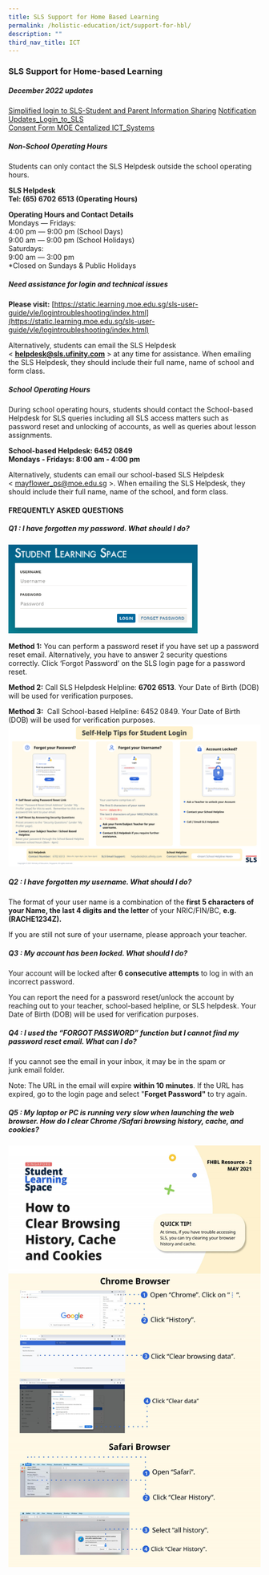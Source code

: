 ```yaml
---
title: SLS Support for Home Based Learning
permalink: /holistic-education/ict/support-for-hbl/
description: ""
third_nav_title: ICT
---
```

### **SLS Support for Home-based Learning**
##### **December 2022 updates**
[Simplified login to SLS-Student and Parent Information Sharing](/files/slsppt.pdf)
[Notification Updates_Login_to_SLS](/files/mntp_SLS.pdf)<br>
[Consent Form MOE Centalized ICT_Systems](/files/Consent_Form_MOE_Centalized_ICT_Systems.pdf)

##### **Non-School Operating Hours**
Students can only contact the SLS Helpdesk outside the school operating hours.

**SLS Helpdesk**<br>
**Tel: (65) 6702 6513 (Operating Hours)**

**Operating Hours and Contact Details**<br>
Mondays ― Fridays:  
4:00 pm ― 9:00 pm (School Days)  
9:00 am ― 9:00 pm (School Holidays)  
Saturdays:  
9:00 am ― 3:00 pm  
*Closed on Sundays & Public Holidays

##### **Need assistance for login and technical issues**
**Please visit:** [https://static.learning.moe.edu.sg/sls-user-guide/vle/logintroubleshooting/index.html](https://static.learning.moe.edu.sg/sls-user-guide/vle/logintroubleshooting/index.html)

Alternatively, students can email the SLS Helpdesk < [**helpdesk@sls.ufinity.com**](mailto:helpdesk@sls.ufinity.com) > at any time for assistance. When emailing the SLS Helpdesk, they should include their full name, name of school and form class.

##### **School Operating Hours**
During school operating hours, students should contact the School-based Helpdesk for SLS queries including all SLS access matters such as password reset and unlocking of accounts, as well as queries about lesson assignments.

**School-based Helpdesk: 6452 0849<br>
Mondays - Fridays: 8:00 am - 4:00 pm**

Alternatively, students can email our school-based SLS Helpdesk < [mayflower\_ps@moe.edu.sg](mailto:mayflower_ps@moe.edu.sg) >. When emailing the SLS Helpdesk, they should include their full name, name of the school, and form class.

#### **FREQUENTLY ASKED QUESTIONS**
##### **Q1 : I have forgotten my password. What should I do?**
<img src="/images/sls%20support%201.png" style="width:75%">

**Method 1:** You can perform a password reset if you have set up a password reset email. Alternatively, you have to answer 2 security questions correctly. Click ‘Forgot Password’ on the SLS login page for a password reset.

**Method 2:** Call SLS Helpdesk Helpline: **6702 6513**. Your Date of Birth (DOB) will be used for verification purposes.

**Method 3:**  Call School-based Helpline: 6452 0849. Your Date of Birth (DOB) will be used for verification purposes.
<img src="/images/Self-help_login.png" style="width:100%">

##### **Q2 : I have forgotten my username. What should I do?**
The format of your user name is a combination of the **first 5 characters of your Name, the last 4 digits and the letter** of your NRIC/FIN/BC, **e.g. (RACHE1234Z).**

If you are still not sure of your username, please approach your teacher.

##### **Q3 : My account has been locked. What should I do?**
Your account will be locked after **6 consecutive attempts** to log in with an incorrect password.  

You can report the need for a password reset/unlock the account by reaching out to your teacher, school-based helpline, or SLS helpdesk. Your Date of Birth (DOB) will be used for verification purposes.

##### **Q4 : I used the “FORGOT PASSWORD” function but I cannot find my password reset email. What can I do?**
If you cannot see the email in your inbox, it may be in the spam or junk email folder. 

Note: The URL in the email will expire **within 10 minutes**. If the URL has expired, go to the login page and select "**Forget Password"** to try again.

##### **Q5 : My laptop or PC is running very slow when launching the web browser. How do I clear Chrome /Safari browsing history, cache, and cookies?**
![](/images/sls%20support%202.jpg)